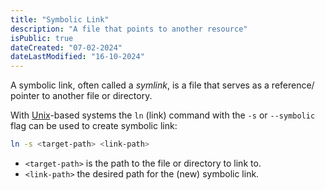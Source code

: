 ```yaml
---
title: "Symbolic Link"
description: "A file that points to another resource"
isPublic: true
dateCreated: "07-02-2024"
dateLastModified: "16-10-2024"
---
```


A symbolic link, often called a *symlink*, is a file that serves as a reference/
pointer to another file or directory.

With [Unix](unix)-based systems the `ln` (link) command with the `-s` or
`--symbolic` flag can be used to create symbolic link:

```sh
ln -s <target-path> <link-path>
```

* `<target-path>` is the path to the file or directory to link to.
* `<link-path>` the desired path for the (new) symbolic link.
